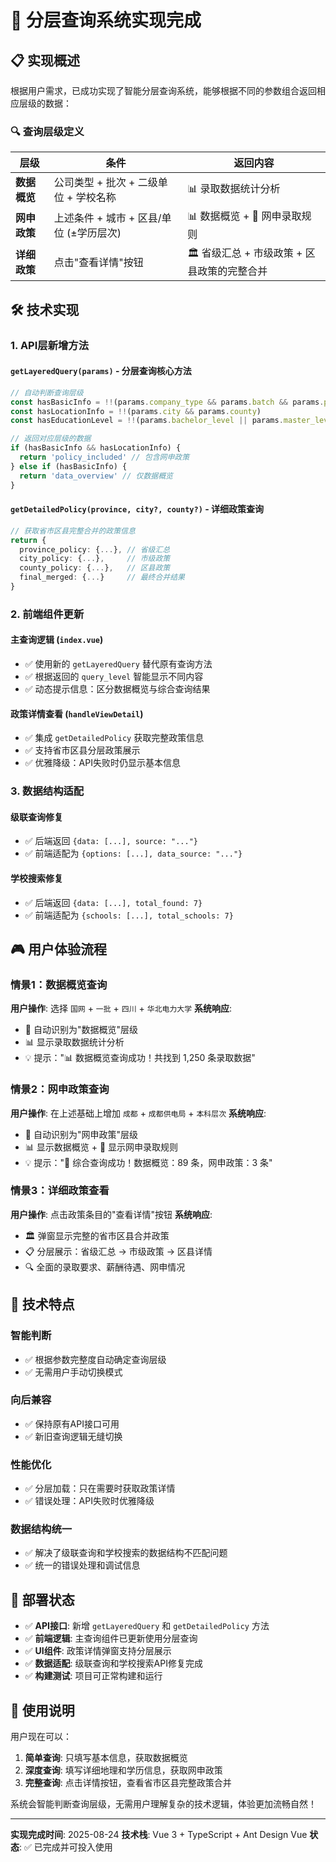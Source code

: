 # 🎯 分层查询系统实现完成

## 📋 实现概述

根据用户需求，已成功实现了智能分层查询系统，能够根据不同的参数组合返回相应层级的数据：

### 🔍 查询层级定义

| 层级 | 条件 | 返回内容 |
|------|------|---------|
| **数据概览** | 公司类型 + 批次 + 二级单位 + 学校名称 | 📊 录取数据统计分析 |
| **网申政策** | 上述条件 + 城市 + 区县/单位 (±学历层次) | 📊 数据概览 + 🎯 网申录取规则 |
| **详细政策** | 点击"查看详情"按钮 | 🏛️ 省级汇总 + 市级政策 + 区县政策的完整合并 |

## 🛠️ 技术实现

### 1. API层新增方法

#### `getLayeredQuery(params)` - 分层查询核心方法
```typescript
// 自动判断查询层级
const hasBasicInfo = !!(params.company_type && params.batch && params.province && params.school_name)
const hasLocationInfo = !!(params.city && params.county)
const hasEducationLevel = !!(params.bachelor_level || params.master_level)

// 返回对应层级的数据
if (hasBasicInfo && hasLocationInfo) {
  return 'policy_included' // 包含网申政策
} else if (hasBasicInfo) {
  return 'data_overview' // 仅数据概览
}
```

#### `getDetailedPolicy(province, city?, county?)` - 详细政策查询
```typescript
// 获取省市区县完整合并的政策信息
return {
  province_policy: {...}, // 省级汇总
  city_policy: {...},     // 市级政策
  county_policy: {...},   // 区县政策
  final_merged: {...}     // 最终合并结果
}
```

### 2. 前端组件更新

#### 主查询逻辑 (`index.vue`)
- ✅ 使用新的 `getLayeredQuery` 替代原有查询方法
- ✅ 根据返回的 `query_level` 智能显示不同内容
- ✅ 动态提示信息：区分数据概览与综合查询结果

#### 政策详情查看 (`handleViewDetail`)
- ✅ 集成 `getDetailedPolicy` 获取完整政策信息
- ✅ 支持省市区县分层政策展示
- ✅ 优雅降级：API失败时仍显示基本信息

### 3. 数据结构适配

#### 级联查询修复
- ✅ 后端返回 `{data: [...], source: "..."}` 
- ✅ 前端适配为 `{options: [...], data_source: "..."}`

#### 学校搜索修复  
- ✅ 后端返回 `{data: [...], total_found: 7}`
- ✅ 前端适配为 `{schools: [...], total_schools: 7}`

## 🎮 用户体验流程

### 情景1：数据概览查询
**用户操作**: 选择 `国网` + `一批` + `四川` + `华北电力大学`
**系统响应**: 
- 🎯 自动识别为"数据概览"层级
- 📊 显示录取数据统计分析
- 💡 提示："📊 数据概览查询成功！共找到 1,250 条录取数据"

### 情景2：网申政策查询  
**用户操作**: 在上述基础上增加 `成都` + `成都供电局` + `本科层次`
**系统响应**:
- 🎯 自动识别为"网申政策"层级  
- 📊 显示数据概览 + 🎯 显示网申录取规则
- 💡 提示："🎯 综合查询成功！数据概览：89 条，网申政策：3 条"

### 情景3：详细政策查看
**用户操作**: 点击政策条目的"查看详情"按钮
**系统响应**:
- 🏛️ 弹窗显示完整的省市区县合并政策
- 📋 分层展示：省级汇总 → 市级政策 → 区县详情
- 🔍 全面的录取要求、薪酬待遇、网申情况

## 🔧 技术特点

### 智能判断
- ✅ 根据参数完整度自动确定查询层级
- ✅ 无需用户手动切换模式

### 向后兼容
- ✅ 保持原有API接口可用
- ✅ 新旧查询逻辑无缝切换

### 性能优化
- ✅ 分层加载：只在需要时获取政策详情
- ✅ 错误处理：API失败时优雅降级

### 数据结构统一
- ✅ 解决了级联查询和学校搜索的数据结构不匹配问题
- ✅ 统一的错误处理和调试信息

## 🚀 部署状态

- ✅ **API接口**: 新增 `getLayeredQuery` 和 `getDetailedPolicy` 方法
- ✅ **前端逻辑**: 主查询组件已更新使用分层查询
- ✅ **UI组件**: 政策详情弹窗支持分层展示  
- ✅ **数据适配**: 级联查询和学校搜索API修复完成
- ✅ **构建测试**: 项目可正常构建和运行

## 📖 使用说明

用户现在可以：

1. **简单查询**: 只填写基本信息，获取数据概览
2. **深度查询**: 填写详细地理和学历信息，获取网申政策  
3. **完整查询**: 点击详情按钮，查看省市区县完整政策合并

系统会智能判断查询层级，无需用户理解复杂的技术逻辑，体验更加流畅自然！

---

**实现完成时间**: 2025-08-24
**技术栈**: Vue 3 + TypeScript + Ant Design Vue
**状态**: ✅ 已完成并可投入使用